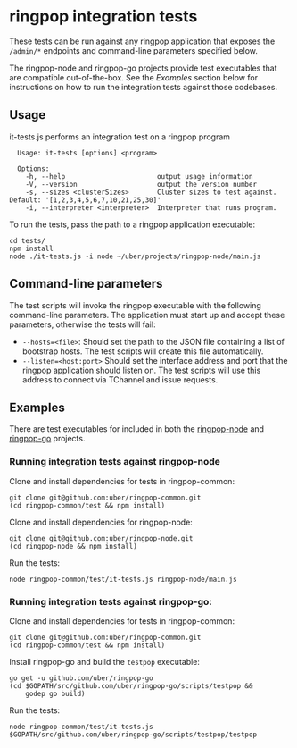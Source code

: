 # ringpop integration tests

These tests can be run against any ringpop application that exposes the `/admin/*` endpoints and command-line parameters specified below.

The ringpop-node and ringpop-go projects provide test executables that are compatible out-of-the-box. See the *Examples* section below for instructions on how to run the integration tests against those codebases.

## Usage

it-tests.js performs an integration test on a ringpop program
```
  Usage: it-tests [options] <program>

  Options:
    -h, --help                       output usage information
    -V, --version                    output the version number
    -s, --sizes <clusterSizes>       Cluster sizes to test against. Default: '[1,2,3,4,5,6,7,10,21,25,30]'
    -i, --interpreter <interpreter>  Interpreter that runs program.
```

To run the tests, pass the path to a ringpop application executable:

	cd tests/
	npm install
	node ./it-tests.js -i node ~/uber/projects/ringpop-node/main.js

## Command-line parameters

The test scripts will invoke the ringpop executable with the following command-line parameters. The application must start up and accept these parameters, otherwise the tests will fail:

* `--hosts=<file>`: Should set the path to the JSON file containing a list of bootstrap hosts. The test scripts will create this file automatically.
* `--listen=<host:port>` Should set the interface address and port that the ringpop application should listen on. The test scripts will use this address to connect via TChannel and issue requests.

## Examples

There are test executables for included in both the [ringpop-node](https://github.com/uber/ringpop-node) and [ringpop-go](https://github.com/uber/ringpop-go) projects.

### Running integration tests against ringpop-node

Clone and install dependencies for tests in ringpop-common:

	git clone git@github.com:uber/ringpop-common.git
	(cd ringpop-common/test && npm install)

Clone and install dependencies for ringpop-node:

	git clone git@github.com:uber/ringpop-node.git
	(cd ringpop-node && npm install)

Run the tests:

	node ringpop-common/test/it-tests.js ringpop-node/main.js

### Running integration tests against ringpop-go:

Clone and install dependencies for tests in ringpop-common:

	git clone git@github.com:uber/ringpop-common.git
	(cd ringpop-common/test && npm install)

Install ringpop-go and build the `testpop` executable:

	go get -u github.com/uber/ringpop-go
	(cd $GOPATH/src/github.com/uber/ringpop-go/scripts/testpop &&
		godep go build)

Run the tests:

	node ringpop-common/test/it-tests.js $GOPATH/src/github.com/uber/ringpop-go/scripts/testpop/testpop
